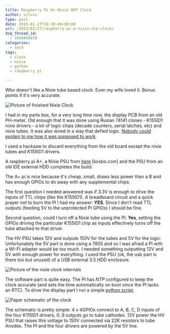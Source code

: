 ```yaml
---
title: Raspberry Pi A+ Nixie NTP Clock
author: silviu
type: post
date: 2015-01-27T10:30:49+00:00
url: /2015/01/27/raspberry-pi-a-nixie-ntp-clock/
dsq_thread_id:
  - 3459454979
categories:
  - tech
tags:
  - clock
  - nixie
  - python
  - raspberry pi

---
```

Who doesn't like a Nixie tube based clock. Even my wife loved it. Bonus points if it's very accurate.

![Picture of finished Nixie Clock](/blog/images/2015/nixie-clock-external.jpg)

I had in my parts box, for a very long time now, the display PCB from an old PH-meter. Old enough that it was done using Rusian 74141 clones - K155ID1 nixie drivers - a lot of logic chips (decade counters, serial latches, etc) and nixie tubes. It was also wired in a way that defied logic. [Nobody could explain to me how it was supposed to work][1].

I used a hacksaw to discard everything from the old board except the nixie tubes and K155ID1 drivers.

A raspberry pi A+, a Nixie PSU from [here][2] [kosbo.com] and the PSU from an old IDE external HDD completes the build.

The A+ pi is nice because it's cheap, small, draws less power than a B and has enough GPIOs to do away with any supplemental chips.

The first question I needed answered was if 3.3V is enough to drive the inputs of TTL chips (like the K155ID1). A breadboard circuit and a quick prayer not to burn the PI I had my answer: **YES**. Since I don't read TTL outputs (feeding 5V to the unprotected PI GPIOs) I should be fine.

Second question, could I turn off a Nixie tube using the PI. **Yes**, setting the GPIOs driving the particular K155ID1 chip as inputs effectively turns off the tube attached to that driver.

The HV PSU takes 12V and outputs 150V for the tubes and 5V for the logic. Unfortunately the 5V part is done using a 7805 and so I was afraid a PI with a WI-FI adapter would be too much. I needed something outputting 12V and 5V with enough power for everything. I used the PSU (ok, the usb part is there too but unused) of a USB external 3.5 HDD enclosure.

![Picture of the nixie clock internals](/blog/images/2015/nixie-clock-internals.jpg)

The software part is quite easy. The PI has _NTP_ configured to keep the clock accurate (and sets the time automatically on boot since the PI lacks an RTC). To drive the display part I run a simple [python script][3].

![Paper schematic of the clock](/blog/images/2015/nixie-clock-paper-schematic.jpg)

The schematic is pretty simple: 4 x 4GPIOs connect to A, B, C, D inputs of the four K115ID1 drivers, 0..9 outputs go to tube cathodes. 12V power the HV PSU that raises this voltage to 150V connected via 22K resistors to tube Anodes. The PI and the four drivers are powered by the 5V line.

 [1]: http://electronics.stackexchange.com/questions/149111/nixie-ic-pin-why-would-it-be-connected
 [2]: http://www.kosbo.com/index.php?page=shop.product_details&flypage=flypage.tpl&product_id=25&category_id=9&option=com_virtuemart&Itemid=18
 [3]: https://github.com/filviu/phlox